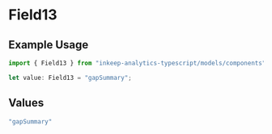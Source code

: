 # Field13

## Example Usage

```typescript
import { Field13 } from "inkeep-analytics-typescript/models/components";

let value: Field13 = "gapSummary";
```

## Values

```typescript
"gapSummary"
```
